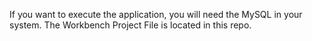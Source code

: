 If you want to execute the application, you will need the MySQL in your system.
The Workbench Project File is located in this repo.
